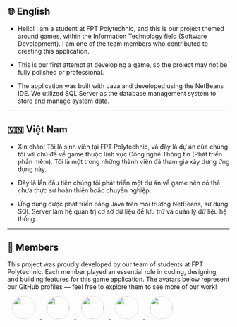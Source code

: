 ## 🌐 English

- Hello! I am a student at FPT Polytechnic, and this is our project themed around games, within the Information Technology field (Software Development). I am one of the team members who contributed to creating this application.

- This is our first attempt at developing a game, so the project may not be fully polished or professional.

- The application was built with Java and developed using the NetBeans IDE. We utilized SQL Server as the database management system to store and manage system data.

---

## 🇻🇳 Việt Nam

- Xin chào! Tôi là sinh viên tại FPT Polytechnic, và đây là dự án của chúng tôi với chủ đề về game thuộc lĩnh vực Công nghệ Thông tin (Phát triển phần mềm). Tôi là một trong những thành viên đã tham gia xây dựng ứng dụng này.

- Đây là lần đầu tiên chúng tôi phát triển một dự án về game nên có thể chưa thực sự hoàn thiện hoặc chuyên nghiệp.

- Ứng dụng được phát triển bằng Java trên môi trường NetBeans, sử dụng SQL Server làm hệ quản trị cơ sở dữ liệu để lưu trữ và quản lý dữ liệu hệ thống.

---

## 🌠 Members 

This project was proudly developed by our team of students at FPT Polytechnic. Each member played an essential role in coding, designing, and building features for this game application. The avatars below represent our GitHub profiles — feel free to explore them to see more of our work!
<p>
  <a href="https://github.com/jacksonks0104">
    <img src="https://avatars.githubusercontent.com/jacksonks0104" width="50" height="50" style="border-radius:50%; object-fit:cover; margin: 0 12px; box-shadow: 0 0 5px rgba(0,0,0,0.15);" />
  </a>
  <a href="https://github.com/Bill269">
    <img src="https://avatars.githubusercontent.com/Bill269" width="50" height="50" style="border-radius:50%; object-fit:cover; margin: 0 12px; box-shadow: 0 0 5px rgba(0,0,0,0.15);" />
  </a>
  <a href="https://github.com/hoengggg">
    <img src="https://avatars.githubusercontent.com/hoengggg" width="50" height="50" style="border-radius:50%; object-fit:cover; margin: 0 12px; box-shadow: 0 0 5px rgba(0,0,0,0.15);" />
  </a>
  <a href="https://github.com/HOLYSHITBOY-HANDSOME">
    <img src="https://avatars.githubusercontent.com/HOLYSHITBOY-HANDSOME" width="50" height="50" style="border-radius:50%; object-fit:cover; margin: 0 12px; box-shadow: 0 0 5px rgba(0,0,0,0.15);" />
  </a>
  <a href="https://github.com/thanhdat1234522">
    <img src="https://avatars.githubusercontent.com/thanhdat1234522" width="50" height="50" style="border-radius:50%; object-fit:cover; margin: 0 12px; box-shadow: 0 0 5px rgba(0,0,0,0.15);" />
  </a>
</p>
